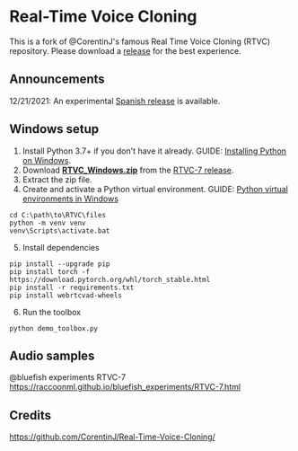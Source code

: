 # Real-Time Voice Cloning

This is a fork of @CorentinJ's famous Real Time Voice Cloning (RTVC) repository. Please download a [release](https://github.com/raccoonML/Real-Time-Voice-Cloning/releases) for the best experience.

## Announcements
12/21/2021: An experimental [Spanish release](https://github.com/raccoonML/Real-Time-Voice-Cloning/releases/tag/Spanish-1) is available.

## Windows setup
1. Install Python 3.7+ if you don't have it already. GUIDE: [Installing Python on Windows](https://www.patreon.com/posts/guide-install-in-59934677).
2. Download [**RTVC_Windows.zip**](https://github.com/raccoonML/Real-Time-Voice-Cloning/releases/download/RTVC-7/RTVC_Windows.zip) from the [RTVC-7 release](https://github.com/raccoonML/Real-Time-Voice-Cloning/releases/tag/RTVC-7).
3. Extract the zip file.
4. Create and activate a Python virtual environment. GUIDE: [Python virtual environments in Windows](https://www.patreon.com/posts/guide-python-in-59936054)
```
cd C:\path\to\RTVC\files
python -m venv venv
venv\Scripts\activate.bat
```
5. Install dependencies
```
pip install --upgrade pip
pip install torch -f https://download.pytorch.org/whl/torch_stable.html
pip install -r requirements.txt
pip install webrtcvad-wheels
```
6. Run the toolbox
```
python demo_toolbox.py
```

## Audio samples
@bluefish experiments RTVC-7<br>
https://raccoonml.github.io/bluefish_experiments/RTVC-7.html

## Credits
https://github.com/CorentinJ/Real-Time-Voice-Cloning/
